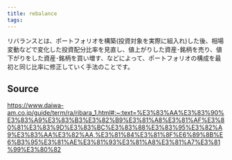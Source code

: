 ```yaml
---
title: rebalance
tags: 
---
```


リバランスとは、ポートフォリオを構築(投資対象を実際に組入れ)した後、相場変動などで変化した投資配分比率を見直し、値上がりした資産･銘柄を売り、値下がりをした資産･銘柄を買い増す、などによって、ポートフォリオの構成を最初と同じ比率に修正していく手法のことです。

## Source
https://www.daiwa-am.co.jp/guide/term/ra/ribara_1.html#:~:text=%E3%83%AA%E3%83%90%E3%83%A9%E3%83%B3%E3%82%B9%E3%81%A8%E3%81%AF%E3%80%81%E3%83%9D%E3%83%BC%E3%83%88%E3%83%95%E3%82%A9%E3%83%AA%E3%82%AA,%E3%81%84%E3%81%8F%E6%89%8B%E6%B3%95%E3%81%AE%E3%81%93%E3%81%A8%E3%81%A7%E3%81%99%E3%80%82